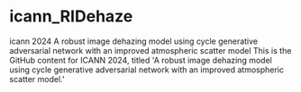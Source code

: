 # icann_RIDehaze
icann 2024 A robust image dehazing model using cycle generative adversarial network with an improved atmospheric scatter model 
This is the GitHub content for ICANN 2024, titled 'A robust image dehazing model using cycle generative adversarial network with an improved atmospheric scatter model.'
